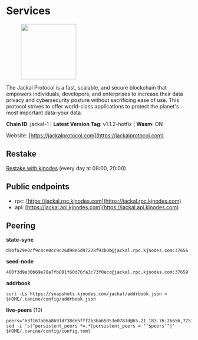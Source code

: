 # Services

<figure><img src="https://raw.githubusercontent.com/kj89/testnet_manuals/main/pingpub/logos/jackal.png" width="150" alt=""><figcaption></figcaption></figure>

The Jackal Protocol is a fast, scalable, and secure blockchain that empowers  individuals, developers, and enterprises to increase their data privacy and  cybersecurity posture without sacrificing ease of use. This protocol strives  to offer world-class applications to protect the planet's most important data–your data.

**Chain ID**: jackal-1 | **Latest Version Tag**: v1.1.2-hotfix | **Wasm**: ON

Website: [https://jackalprotocol.com](https://jackalprotocol.com)

## Restake

[Restake with kjnodes](https://restake.app/jackal/jklvaloper1tr3wm3mdkz0tda6t7vavqnn7fe2g4un0f67xmt) (every day at 08:00, 20:00)
## Public endpoints

* rpc: [https://jackal.rpc.kjnodes.com](https://jackal.rpc.kjnodes.com)
* api: [https://jackal.api.kjnodes.com](https://jackal.api.kjnodes.com)

## Peering

**state-sync**

```
d9bfa29e0cf9c4ce0cc9c26d98e5d97228f93b0b@jackal.rpc.kjnodes.com:37656
```

**seed-node**

```
400f3d9e30b69e78a7fb891f60d76fa3c73f0ecc@jackal.rpc.kjnodes.com:37659
```

**addrbook**
```
curl -Ls https://snapshots.kjnodes.com/jackal/addrbook.json > $HOME/.canine/config/addrbook.json
```

**live-peers** (10)
```
peers="b3f167a06a8691d738de5fff2b3ba65053e0787d@65.21.183.76:26656,7751d16cfa48da0a5bea6f40e9bcc386b4c76c50@51.89.7.184:26638,05ab6d764ff112666275376b3f664fc3b19d3bc3@195.201.165.123:11126,83d66a37202785b09aee4e3ae1b50d2ddfbf860c@162.19.89.8:10856,399068f8371dce4ae5d7cd7da2c965e765e68f4b@65.108.238.102:17556,dd7e72f0a71476e51c0a601a40d6fc02a1ae1a95@65.108.6.45:60856,a2afb42b65da7013eca54778ce01dfb877c2a82a@154.12.227.132:37656,d9bfa29e0cf9c4ce0cc9c26d98e5d97228f93b0b@65.109.88.38:37656,c2842c76779913e05fa4256e3caab852e1782951@202.61.194.254:60756,9bcaee1ad957fa75f60a6dd9d8870e53220794a9@104.37.187.214:60756"
sed -i 's|^persistent_peers *=.*|persistent_peers = "'$peers'"|' $HOME/.canine/config/config.toml
```
